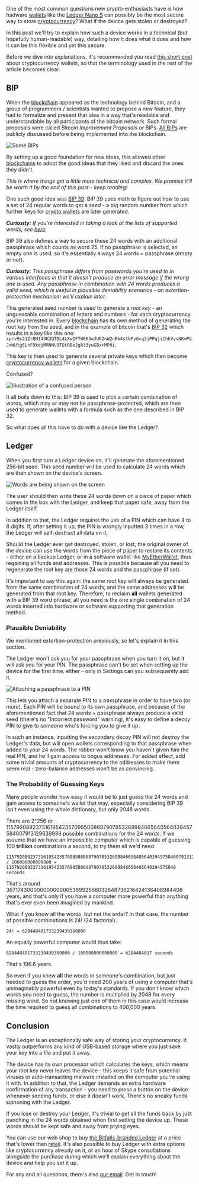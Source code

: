 One of the most common questions new crypto-enthusiasts have is how hadware [wallets][wallet] like the [Ledger Nano S][ledger] can possibly be the most secure way to store [cryptocurrency][cc]? What if the device gets stolen or destroyed?

In this post we'll try to explain how such a device works in a technical (but hopefully human-readable) way, detailing how it does what it does and how it can be this flexible and yet this secure.

Before we dive into explanations, it's recommended you read [this short post][wallet] about cryptocurrency wallets, so that the terminology used in the rest of the article becomes clear.

## BIP

When the [blockchain][bc] appeared as the technology behind Bitcoin, and a group of programmers / scientists wanted to propose a new feature, they had to formalize and present that idea in a way that's readable and understandable by all participants of the bitcoin network. Such formal proposals were called _Bitcoin Improvement Proposals_ or BIPs. [All BIPs](https://github.com/bitcoin/bips) are publicly discussed before being implemented into the blockchain.

![Some BIPs](https://bitfalls.com/wp-content/uploads/2017/09/01-1.png)

By setting up a good foundation for new ideas, this allowed other [blockchains][bc] to adopt the good ideas that they liked and discard the ones they didn't.

_This is where things get a little more technical and complex. We promise it'll be worth it by the end of this post - keep reading!_

One such good idea was [BIP 39](https://github.com/bitcoin/bips/blob/master/bip-0039.mediawiki). BIP 39 uses math to figure out how to use a set of 24 regular words to get a _seed_ - a big random number from which further keys for [crypto wallets][wallet] are later generated.

_**Curiosity:** If you're interested in taking a look at the lists of supported words, see [here](https://github.com/bitcoin/bips/blob/master/bip-0039/bip-0039-wordlists.md)._

BIP 39 also defines a way to secure these 24 words with an additional passphrase which counts as word 25. If no passphrase is selected, an empty one is used, so it's essentially always 24 words + passphrase (empty or not).

_**Curiosity:** This passphrase differs from passwords you're used to in various interfaces in that it doesn't produce an error message if the wrong one is used. Any passphrase in combination with 24 words produces a valid seed, which is useful in plausible deniability scenarios - an extortion-protection mechanism we'll explain later._

This generated seed number is used to generate a _root key_ - an unguessable combination of letters and numbers - for each cryptocurrency you're interested in. Every [blockchain][bc] has its own method of generating the root key from the seed, and in the example of bitcoin that's [BIP 32](https://github.com/bitcoin/bips/blob/master/bip-0032.mediawiki) which results in a key like this one: `xprv9s21ZrQH143K3QTDL4LXw2F7HEK3wJUD2nW2nRk4stbPy6cq3jPPqjiChkVvvNKmPGJxWUtg6LnF5kejMRNNU3TGtRBeJgk33yuGBxrMPHi`. 

This key is then used to generate several private keys which then become [cryptocurrency wallets][wallet] for a given blockchain.

Confused?

![Illustration of a confused person](https://bitfalls.com/wp-content/uploads/2017/09/02.jpg)

It all boils down to this: BIP 39 is used to pick a certain combination of words, which may or may not be passphrase-protected, which are then used to generate wallets with a formula such as the one described in BIP 32.

So what does all this have to do with a device like the Ledger?

## Ledger

When you first turn a Ledger device on, it'll generate the aforementioned 256-bit seed. This seed number will be used to calculate 24 words which are then shown on the device's screen.

![Words are being shown on the screen](https://bitfalls.com/wp-content/uploads/2017/09/04.jpg)

The user should then write these 24 words down on a piece of paper which comes in the box with the Ledger, and keep that paper safe, away from the Ledger itself.

In addition to that, the Ledger requires the use of a PIN which can have 4 to 8 digits. If, after setting it up, the PIN is wrongly inputted 3 times in a row, the Ledger will self-destruct all data on it.

Should the Ledger ever get destroyed, stolen, or lost, the original owner of the device can use the words from the piece of paper to restore its contents - either on a backup Ledger, or in a software wallet like [MyEtherWallet][mew], thus regaining all funds and addresses. This is possible because all you need to regenerate the root key are those 24 words and the passphrase (if set).

It's important to say this again: the same root key will always be generated from the same combination of 24 words, and the same addresses will be generated from that root key. Therefore, to reclaim **all** wallets generated with a BIP 39 word phrase, all you need is the one single combination of 24 words inserted into hardware or software supporting that generation method.

### Plausible Deniability

We mentioned extortion-protection previously, so let's explain it in this section.

The Ledger won't ask you for your passphrase when you turn it on, but it will ask you for your PIN. The passphrase can't be set when setting up the device for the first time, either - only in Settings can you subsequently add it.

![Attaching a passphrase to a PIN](https://bitfalls.com/wp-content/uploads/2017/09/03-1.jpg)

This lets you attach a separate PIN to a passphrase in order to have two (or more). Each PIN will be bound to its own passphrase, and because of the aforementioned fact that 24 words + passphrase always produce a valid seed (there's no "Incorrect password" warning), it's easy to define a decoy PIN to give to someone who's forcing you to give it up.

In such an instance, inputting the secondary decoy PIN will not destroy the Ledger's data, but will open wallets corresponding to that passphrase when added to your 24 words. The robber won't know you haven't given him the real PIN, and he'll gain access to bogus addresses. For added effect, add some trivial amounts of cryptocurrency to the addresses to make them seem real - zero-balance addresses won't be as convincing.

### The Probability of Guessing Keys

Many people wonder how easy it would be to just guess the 24 words and gain access to someone's wallet that way, especially considering BIP 39 isn't even using the whole dictionary, but only 2048 words.

There are 2^256 or 115792089237316195423570985008687907853269984665640564039457584007913129639936 possible combinations for the 24 words. If we assume that we have an impossible computer which is capable of guessing 100 **trillion** combinations a second, to try them all we'd need:

    115792089237316195423570985008687907853269984665640564039457584007913129639936 / 100000000000000 = 1157920892373161954235709850086879078532699846656405640394575840 seconds
    
That's around 36717430000000000000536992568032848736216424136408984408 years, and that's only if you have a computer more powerful than anything that's ever even been imagined by mankind.

What if you know all the words, but not the order? In that case, the number of possible combinations is 24! (24 factorial).

    24! = 620448401733239439360000
    
An equally powerful computer would thus take:

    620448401733239439360000 / 100000000000000 = 6204484017 seconds
    
That's 196.6 years.

So even if you knew **all** the words in someone's combination, but just needed to guess the order, you'd need 200 years of using a computer that's unimaginably powerful even by today's standards. If you don't know which words you need to guess, the number is multiplied by 2048 for every missing word. So not knowing just one of them in this case would increase the time required to guess all combinations to 400,000 years.

## Conclusion

The Ledger is an exceptionally safe way of storing your cryptocurrency. It vastly outperforms any kind of USB-based storage where you just save your key into a file and put it away.

The device has its own processor which calculates the keys, which means your root key never leaves the device - this keeps it safe from potential viruses or auto-transacting malware installed on the computer you're using it with. In addition to that, the Ledger demands an extra hardware confirmation of any transaction - you need to press a button on the device whenever sending funds, or else it doesn't work. There's no sneaky funds siphoning with the Ledger.

If you lose or destroy your Ledger, it's trivial to get all the funds back by just punching in the 24 words obtained when first setting the device up. These words should be kept safe and away from prying eyes.

You can use our web shop to buy [the Bitfalls-branded Ledger][ledger] at a price that's lower than [retail](https://ledgerwallet.com/products/ledger-nano-s). It's also possible to buy Ledger with extra options like cryptocurrency already on it, or an hour of Skype consultations alongside the purchase during which we'll explain everything about the device and help you set it up.

For any and all questions, there's also [our email][mail]. Get in touch!

[ledger]: https://bitfalls.com/product/ledger-nano-s-bitfalls/
[cc]: https://bitfalls.com/2017/08/20/cryptocurrency/
[bc]: https://bitfalls.com/2017/08/20/blockchain-explained-blockchain-works/
[wallet]: https://bitfalls.com/2017/08/31/what-cryptocurrency-wallet/
[startbtc]: https://bitfalls.com/2017/09/01/send-receive-bitcoin/
[mew]: https://myetherwallet.com
[mail]: mailto:contact@bitfalls.com
